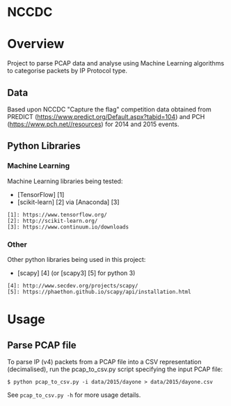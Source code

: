NCCDC
=====

# Overview

Project to parse PCAP data and analyse using Machine Learning algorithms to categorise packets by IP Protocol type.

## Data

Based upon NCCDC "Capture the flag" competition data obtained from PREDICT (https://www.predict.org/Default.aspx?tabid=104) and PCH (https://www.pch.net//resources) for 2014 and 2015 events.

## Python Libraries

### Machine Learning

Machine Learning libraries being tested:
	<ul>
		<li>[TensorFlow] [1]</li>
		<li>[scikit-learn] [2] via [Anaconda] [3]</li>
	</ul>

	[1]: https://www.tensorflow.org/
	[2]: http://scikit-learn.org/
	[3]: https://www.continuum.io/downloads

### Other

Other python libraries being used in this project:
	<ul>
		<li>[scapy] [4] (or [scapy3] [5] for python 3)</li>
	</ul>

	[4]: http://www.secdev.org/projects/scapy/
	[5]: https://phaethon.github.io/scapy/api/installation.html

# Usage

## Parse PCAP file

To parse IP (v4) packets from a PCAP file into a CSV representation (decimalised), run the pcap_to_csv.py script specifying the input PCAP file:

	$ python pcap_to_csv.py -i data/2015/dayone > data/2015/dayone.csv

See `pcap_to_csv.py -h` for more usage details.